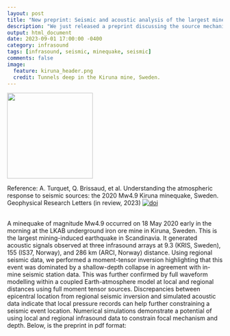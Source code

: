 ```yaml
---
layout: post
title: "New preprint: Seismic and acoustic analysis of the largest minequake in the Nordics"
description: "We just released a preprint discussing the source mechanism of the largest minequake in the Nordics using seismic and acoustic data."
output: html_document
date: 2023-09-01 17:00:00 -0400
category: infrasound
tags: [infrasound, seismic, minequake, seismic]
comments: false
image:
  feature: kiruna_header.png
  credit: Tunnels deep in the Kiruna mine, Sweden.
---
```


<p><img src="https://quentinbrissaud.github.io/images/quentin.jpg" width="200." /></p>

Reference:
A. Turquet, Q. Brissaud, et al. Understanding the atmospheric response to seismic sources: the 2020 Mw4.9 Kiruna minequake, Sweden. Geophysical Research Letters (in review, 2023) [![doi](https://img.shields.io/badge/doi-10.22541%2Fessoar.169444402.26377670%2Fv1-blue)](https://doi.org/10.22541/essoar.169444402.26377670/v1) <br><br>

A minequake of magnitude Mw4.9 occurred on 18 May 2020 early in the morning at the LKAB underground iron ore mine in Kiruna, Sweden. This is the largest mining-induced earthquake in Scandinavia. It generated acoustic signals observed at three infrasound arrays at 9.3 (KRIS, Sweden), 155 (IS37, Norway), and 286 km (ARCI, Norway) distance. Using regional seismic data, we performed a moment-tensor inversion highlighting that this event was dominated by a shallow-depth collapse in agreement with in-mine seismic station data. This was further confirmed by full waveform modelling within a coupled Earth-atmosphere model at local and regional distances using full moment tensor sources. Discrepancies between epicentral location from regional seismic inversion and simulated acoustic data indicate that local pressure records can help further constraining a seismic event location. Numerical simulations demonstrate a potential of using local and regional infrasound data to constrain focal mechanism and depth. Below, is the preprint in pdf format:<br><br>

<object 
  data="/images/2023_brissaud_preprint_Kiruna_GRL.pdf" 
  width="1000" 
  height="1000" 
  type="application/pdf"></object>